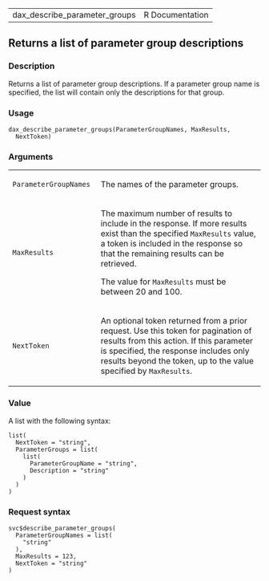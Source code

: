<table style="width: 100%;">
<tbody>
<tr class="odd">
<td>dax_describe_parameter_groups</td>
<td style="text-align: right;">R Documentation</td>
</tr>
</tbody>
</table>

## Returns a list of parameter group descriptions

### Description

Returns a list of parameter group descriptions. If a parameter group
name is specified, the list will contain only the descriptions for that
group.

### Usage

    dax_describe_parameter_groups(ParameterGroupNames, MaxResults,
      NextToken)

### Arguments

<table>
<colgroup>
<col style="width: 35%" />
<col style="width: 65%" />
</colgroup>
<tbody>
<tr class="odd">
<td><code
id="dax_describe_parameter_groups_:_ParameterGroupNames">ParameterGroupNames</code></td>
<td><p>The names of the parameter groups.</p></td>
</tr>
<tr class="even">
<td><code
id="dax_describe_parameter_groups_:_MaxResults">MaxResults</code></td>
<td><p>The maximum number of results to include in the response. If more
results exist than the specified <code>MaxResults</code> value, a token
is included in the response so that the remaining results can be
retrieved.</p>
<p>The value for <code>MaxResults</code> must be between 20 and
100.</p></td>
</tr>
<tr class="odd">
<td><code
id="dax_describe_parameter_groups_:_NextToken">NextToken</code></td>
<td><p>An optional token returned from a prior request. Use this token
for pagination of results from this action. If this parameter is
specified, the response includes only results beyond the token, up to
the value specified by <code>MaxResults</code>.</p></td>
</tr>
</tbody>
</table>

### Value

A list with the following syntax:

    list(
      NextToken = "string",
      ParameterGroups = list(
        list(
          ParameterGroupName = "string",
          Description = "string"
        )
      )
    )

### Request syntax

    svc$describe_parameter_groups(
      ParameterGroupNames = list(
        "string"
      ),
      MaxResults = 123,
      NextToken = "string"
    )
